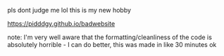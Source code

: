 pls dont judge me lol this is my new hobby

https://pidddgy.github.io/badwebsite

note: I'm very well aware that the formatting/cleanliness of the code is absolutely horrible - I can do better, this was made in like 30 minutes ok